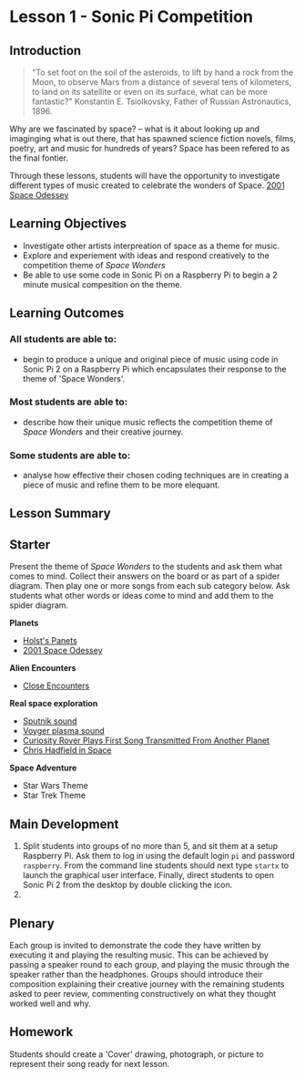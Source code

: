 # Lesson 1 - Sonic Pi Competition

## Introduction
>"To set foot on the soil of the asteroids, to lift by hand a rock from the Moon, to observe Mars from a distance of several tens of kilometers, to land on its satellite or even on its surface, what can be more fantastic?" Konstantin E. Tsiolkovsky, Father of Russian Astronautics, 1896.

Why are we fascinated by space? – what is it about looking up and imaginging what is out there, that has spawned science fiction novels, films, poetry, art and music for hundreds of years? Space has been refered to as the final fontier.

Through these lessons, students will have the opportunity to investigate different types of music created to celebrate the wonders of Space. [2001 Space Odessey](https://www.youtube.com/watch?v=lrFVU3wQySs)

## Learning Objectives
- Investigate other artists interpreation of space as a theme for music.
- Explore and experiement with ideas and respond creatively to the competition theme of *Space Wonders*
- Be able to use some code in Sonic Pi on a Raspberry Pi to begin a 2 minute musical compesition on the theme.

## Learning Outcomes

### All students are able to:
- begin to produce a unique and original piece of music using code in Sonic Pi 2 on a Raspberry Pi which encapsulates their response to the theme of 'Space Wonders'.

### Most students are able to:
- describe how their unique music reflects the competition theme of *Space Wonders* and their creative journey.

### Some students are able to:
- analyse how effective their chosen coding techniques are in creating a piece of music and refine them to be more elequant. 

## Lesson Summary

## Starter
Present the theme of *Space Wonders* to the students and ask them what comes to mind. Collect their answers on the board or as part of a spider diagram. Then play one or more songs from each sub category below. Ask students what other words or ideas come to mind and add them to the spider diagram.

**Planets**
- [Holst's Panets](https://www.youtube.com/watch?v=Jmk5frp6-3Q&list=PLE6996668EC37137C)
- [2001 Space Odessey](https://www.youtube.com/watch?v=lrFVU3wQySs)

**Alien Encounters**
- [Close Encounters](https://www.youtube.com/watch?v=rnYCboElgHs)

**Real space exploration**
- [Sputnik sound](http://www.skygod.com/audiovideo/sputnik.mp3)
- [Voyger plasma sound]()
- [Curiosity Rover Plays First Song Transmitted From Another Planet]()
- [Chris Hadfield in Space](https://www.youtube.com/watch?v=Q_RB1ENTayU) 

**Space Adventure**
- Star Wars Theme
- Star Trek Theme

## Main Development
1. Split students into groups of no more than 5, and sit them at a setup Raspberry Pi. Ask them to log in using the default login `pi` and password `raspberry`. From the command line students should next type `startx` to launch the graphical user interface. Finally, direct students to open Sonic Pi 2 from the desktop by double clicking the icon.
1. 

## Plenary
Each group is invited to demonstrate the code they have written by executing it and playing the resulting music. This can be achieved by passing a speaker round to each group, and playing the music through the speaker rather than the headphones. Groups should introduce their composition explaining their creative journey with the remaining students asked to peer review, commenting constructively on what they thought worked well and why.

## Homework
Students should create a 'Cover' drawing, photograph, or picture to represent their song ready for next lesson. 
